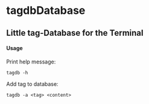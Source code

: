 # tagdbDatabase
## Little tag-Database for the Terminal
#### Usage
Print help message:

    tagdb -h
    
 Add tag to database:
 
    tagdb -a <tag> <content>
